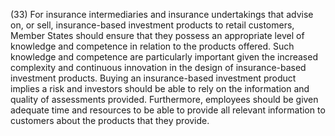 (33) For insurance intermediaries and insurance undertakings that advise on, or sell, insurance-based investment products to retail customers, Member States should ensure that they possess an appropriate level of knowledge and competence in relation to the products offered. Such knowledge and competence are particularly important given the increased complexity and continuous innovation in the design of insurance-based investment products. Buying an insurance-based investment product implies a risk and investors should be able to rely on the information and quality of assessments provided. Furthermore, employees should be given adequate time and resources to be able to provide all relevant information to customers about the products that they provide.